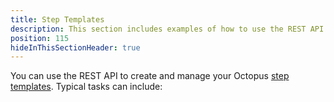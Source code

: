 ```yaml
---
title: Step Templates
description: This section includes examples of how to use the REST API to create and manage step templates in Octopus.
position: 115
hideInThisSectionHeader: true
---
```

You can use the REST API to create and manage your Octopus [step templates](/docs/deployment-process/steps/custom-step-templates.md). Typical tasks can include:
